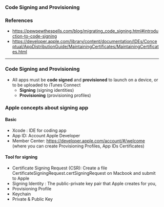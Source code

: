 ### Code Signing and Provisioning
### References
  - https://pewpewthespells.com/blog/migrating_code_signing.html#introduction-to-code-signing
  - https://developer.apple.com/library/content/documentation/IDEs/Conceptual/AppDistributionGuide/MaintainingCertificates/MaintainingCertificates.html


-------------------------------------------

### Code Signing and Provisioning
  - All apps must be **code signed** and **provisioned** to launch on a device, or to be uploaded to iTunes Connect
    - **Signing** (signing identities)
    - **Provisioning** (provisioning profiles)
### Apple concepts about signing app
#### Basic
  - Xcode : IDE for coding app
  - App ID: Account Apple Developer
  - Member Center: https://developer.apple.com/account/#/welcome (where you can create Provisioning Profiles, App IDs Certificates)
  
#### Tool for signing
  - Certificate Signing Request (CSR): Create a file CertificateSigningRequest.certSigningRequest on Macbook and submit to Apple
  - Signing Identity : The public-private key pair that Apple creates for you, 
  - Provisioning Profile
  - Keychain
  - Private & Public Key

